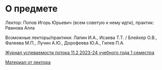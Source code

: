 # О предмете
Лектор: Попов Игорь Юрьевич (всем советую к нему идти), практик: Рванова Алла 

Возможные лекторы/практики: Лапин И.А., Исаева Т.Т. / Блейхер О.В., Фалеева М.П., Лучин А.Ю., Дорофеева Ю.А., Гилев П.А.

[Журнал успеваемости потока 11.2 2023-24 учебного года 1 семестра](https://docs.google.com/spreadsheets/d/1pV4Pbs0l85u5awOH5s6W28gc5RZhh3hk3-CSaJCm62k/edit#gid=964927848)

[Материал от лектора](https://drive.google.com/drive/folders/1UTtPChjDOrl0Kzq3GHJblLftssrs7HBo)
